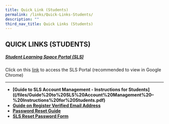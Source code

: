 ```yaml
---
title: Quick Link (Students)
permalink: /links/Quick-Links-Students/
description: ""
third_nav_title: Quick Links (Students)
---
```

## QUICK LINKS (STUDENTS)


##### [Student Learning Space Portal (SLS)](https://vle.learning.moe.edu.sg/login)  
Click on this [link](https://vle.learning.moe.edu.sg/login) to access the SLS Portal (recommended to view in Google Chrome)
***


*   **[Guide to SLS Account Management - Instructions for Students]((/files/Guide%20to%20SLS%20Account%20Management%20–%20Instructions%20for%20Students.pdf)**
*   **[Guide on Register Verified Email Address](https://stgabrielssec-moe-edu-sg-admin.cwp.sg/qql/slot/u153/Link/Student%20Links/Student%20Learning%20Space/User%20Guide%20-%20Register%20Verified%20Email%20Address.pdf)**
*   **[Password Reset Guide](https://stgabrielssec-moe-edu-sg-admin.cwp.sg/qql/slot/u153/Link/Student%20Links/Student%20Learning%20Space/Password%20Reset%20Guide.pdf)**
*   **[SLS Reset Password Form](http://tinyurl.com/slsandiconresetpasswordform)**